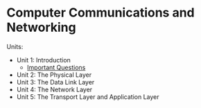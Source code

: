 # Computer Communications and Networking

Units:
- Unit 1: Introduction
    - [Important Questions](unit1/imp.md)
- Unit 2: The Physical Layer
- Unit 3: The Data Link Layer
- Unit 4: The Network Layer
- Unit 5: The Transport Layer and Application Layer